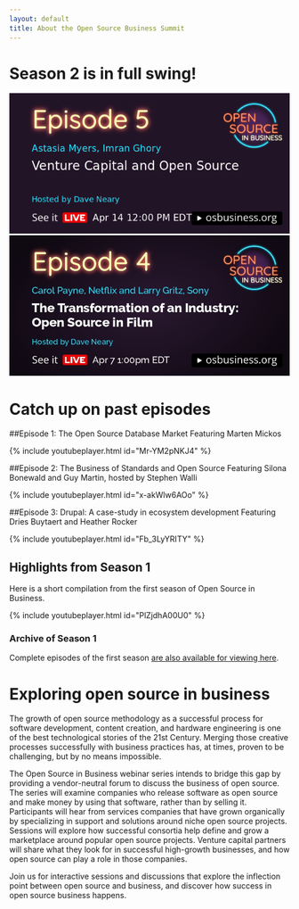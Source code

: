 ```yaml
---
layout: default
title: About the Open Source Business Summit
---
```


<div class="grid">

<div class="col-8_md-12" markdown=1>

# Season 2 is in full swing!

<a href="https://www.crowdcast.io/e/venture-capital-and-open-source">
<img src="/assets/images/season2/venture-capital-and-open-source-tile.png"
alt="Venture Capital and Open Source. April 14th, 12am EDT">
</a>

<a href="https://www.crowdcast.io/e/open-source-in-film">
<img src="/assets/images/season2/the-transformation-of-an-industry-open-source-in-film.jpeg" alt="The Transformation of an Industry - Open Source in Film. April 7th, 1pm EDT"></a>


# Catch up on past episodes

##Episode 1: The Open Source Database Market
Featuring Marten Mickos

{% include youtubeplayer.html id="Mr-YM2pNKJ4" %}

##Episode 2: The Business of Standards and Open Source
Featuring Silona Bonewald and Guy Martin, hosted by Stephen Walli

{% include youtubeplayer.html id="x-akWlw6AOo" %}

##Episode 3: Drupal: A case-study in ecosystem development
Featuring Dries Buytaert and Heather Rocker

{% include youtubeplayer.html id="Fb_3LyYRITY" %}

</div>

<div class="col-4_md-12" markdown=1>

## Highlights from Season 1

Here is a short compilation from the first season of Open Source in Business.

{% include youtubeplayer.html id="PlZjdhA00U0" %}

### Archive of Season 1

Complete episodes of the first season [are also available for viewing here](/season1.html).


</div>

</div>

<!--- TODO: Add YouTube links and figure out the best way to format this as a list --->

# Exploring open source in business

The growth of open source methodology as a successful process for software development, content creation, and hardware engineering is one of the best technological stories of the 21st Century. Merging those creative processes successfully with business practices has, at times, proven to be challenging, but by no means impossible.

The Open Source in Business webinar series intends to bridge this gap by providing a vendor-neutral forum to discuss the business of open source. The series will examine companies who release software as open source and make money by using that software, rather than by selling it. Participants will hear from services companies that have grown organically by specializing in support and solutions around niche open source projects. Sessions will explore how successful consortia help define and grow a marketplace around popular open source projects. Venture capital partners will share what they look for in successful high-growth businesses, and how open source can play a role in those companies.

Join us for interactive sessions and discussions that explore the inflection point between open source and business, and discover how success in open source business happens.
